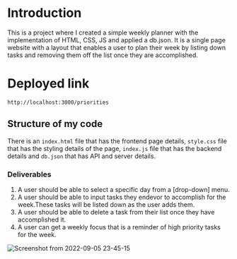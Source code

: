 # Introduction
This is a project where I created a simple weekly planner with the implementation of HTML, CSS, JS and applied a db.json.
It is a single page website with a layout that enables a user to plan their week by listing down tasks and removing them off the list once they are accomplished.

# Deployed link
` http://localhost:3000/priorities `


## Structure of my code 
There is an `index.html` file that has the frontend page details, `style.css` file that has the styling details of the page, `index.js` file that has the backend details and `db.json` that has API and server details.

### Deliverables
1. A user should be able to select a specific day from a [drop-down] menu.
2. A user should be able to input tasks they endevor to accomplish for the week.These tasks   will be listed down as the user adds them.
3. A user should be able to delete a task from their list once they have accomplished it.
4. A user can get a weekly focus that is a reminder of high priority tasks for the week.

![Screenshot from 2022-09-05 23-45-15](https://user-images.githubusercontent.com/53012069/188512835-5bb38ecb-3acc-4d81-8739-153cff88230b.png)
